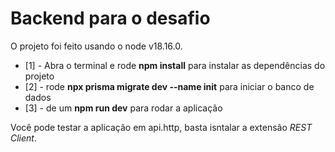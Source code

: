 # Backend para o desafio

O projeto foi feito usando o node v18.16.0.

- [1] - Abra o terminal e rode **npm install** para instalar as dependências do projeto
- [2] - rode **npx prisma migrate dev --name init** para iniciar o banco de dados
- [3] - de um **npm run dev** para rodar a aplicação

Você pode testar a aplicação em api.http, basta isntalar a extensão _REST Client_.